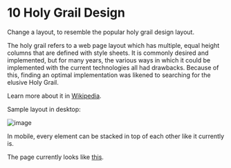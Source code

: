 # 10 Holy Grail Design

Change a layout, to resemble the popular holy grail design layout.

The holy grail refers to a web page layout which has multiple, equal height columns that are defined with style sheets. It is commonly desired and implemented, but for many years, the various ways in which it could be implemented with the current technologies all had drawbacks. Because of this, finding an optimal implementation was likened to searching for the elusive Holy Grail.

Learn more about it in [Wikipedia](https://en.wikipedia.org/wiki/Holy_grail_(web_design)).

Sample layout in desktop:

![image](https://user-images.githubusercontent.com/1588753/57669122-caa8f680-75d7-11e9-8e47-a634026bc51a.png)

In mobile, every element can be stacked in top of each other like it currently is.

The page currently looks like [this](https://github.com/code-corgi/10-holy-grail-design/settings).
